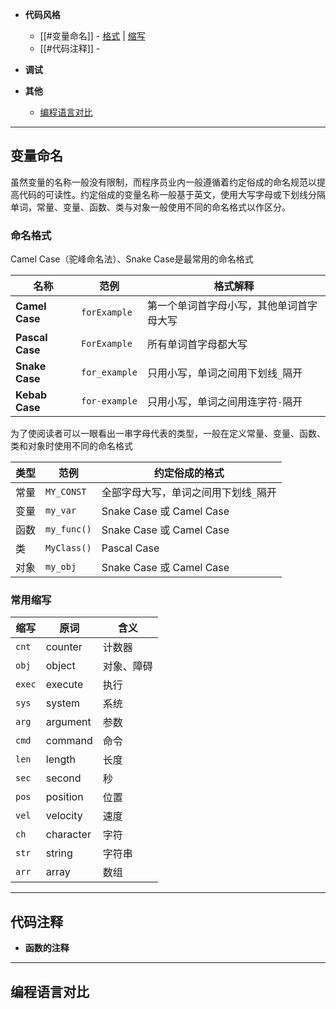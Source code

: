 
+ **代码风格**
	+ [[#变量命名]] - [格式](#命名格式) | [缩写](#常用缩写)
	+ [[#代码注释]] -

+ **调试**


+ **其他**
	+ [编程语言对比](编程语言对比)



---
## 变量命名

虽然变量的名称一般没有限制，而程序员业内一般遵循着约定俗成的命名规范以提高代码的可读性。约定俗成的变量名称一般基于英文，使用大写字母或下划线分隔单词，常量、变量、函数、类与对象一般使用不同的命名格式以作区分。

### 命名格式

Camel Case（驼峰命名法）、Snake Case是最常用的命名格式

| 名称              | 范例            | 格式解释                 |
| --------------- | ------------- | -------------------- |
| **Camel Case**  | `forExample`  | 第一个单词首字母小写，其他单词首字母大写 |
| **Pascal Case** | `ForExample`  | 所有单词首字母都大写           |
| **Snake Case**  | `for_example` | 只用小写，单词之间用下划线`_`隔开   |
| **Kebab Case**  | `for-example` | 只用小写，单词之间用连字符`-`隔开   |

为了使阅读者可以一眼看出一串字母代表的类型，一般在定义常量、变量、函数、类和对象时使用不同的命名格式

| 类型  | 范例          | 约定俗成的格式                 |
| --- | ----------- | ----------------------- |
| 常量  | `MY_CONST`  | 全部字母大写，单词之间用下划线`_`隔开    |
| 变量  | `my_var`    | Snake Case 或 Camel Case |
| 函数  | `my_func()` | Snake Case 或 Camel Case |
| 类   | `MyClass()` | Pascal Case             |
| 对象  | `my_obj`    | Snake Case 或 Camel Case |

### 常用缩写

| 缩写     | 原词        | 含义    |
| ------ | --------- | ----- |
| `cnt`  | counter   | 计数器   |
| `obj`  | object    | 对象、障碍 |
| `exec` | execute   | 执行    |
| `sys`  | system    | 系统    |
| `arg`  | argument  | 参数    |
| `cmd`  | command   | 命令    |
| `len`  | length    | 长度    |
| `sec`  | second    | 秒     |
| `pos`  | position  | 位置    |
| `vel`  | velocity  | 速度    |
| `ch`   | character | 字符    |
| `str`  | string    | 字符串   |
| `arr`  | array     | 数组    |

---
## 代码注释







+ **函数的注释**







---
## 编程语言对比